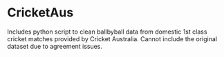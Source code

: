 # CricketAus
Includes python script to clean ballbyball data from domestic 1st class cricket matches provided by Cricket Australia. Cannot include the original dataset due to agreement issues. 
